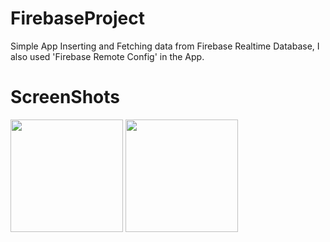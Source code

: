 # FirebaseProject

Simple App Inserting and Fetching data from Firebase Realtime Database, I also used 'Firebase Remote Config' in the App.

# ScreenShots

<img src="https://user-images.githubusercontent.com/55649264/225630352-cb08eb63-f3b4-4b4b-84c0-7f5a4b44b528.png" width="180"> <img src="https://user-images.githubusercontent.com/55649264/225630365-858b116f-20ca-4826-ae4d-f7d06598f50c.png" width="180">
